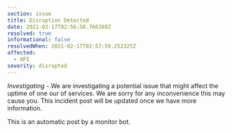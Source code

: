 ```yaml
---
section: issue
title: Disruption Detected
date: 2021-02-17T02:56:58.766388Z
resolved: true
informational: false
resolvedWhen: 2021-02-17T02:57:59.252325Z
affected:
  - API
severity: disrupted
---
```

*Investigating* - We are investigating a potential issue that might affect the uptime of one our of services. We are sorry for any inconvenience this may cause you. This incident post will be updated once we have more information.

This is an automatic post by a monitor bot.
        